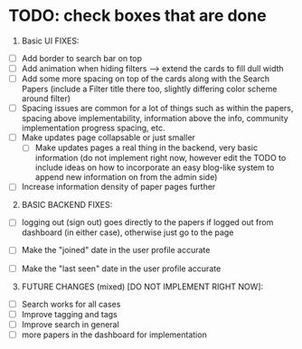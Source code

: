 


# TODO: check boxes that are done

1. Basic UI FIXES:
* [ ] Add border to search bar on top 
* [ ] Add animation when hiding filters --> extend the cards to fill dull width 
* [ ] Add some more spacing on top of the cards along with the Search Papers (include a Filter title there too, slightly differing color scheme around filter)
* [ ] Spacing issues are common for a lot of things such as within the papers, spacing above implementability, information above the info, community implementation progress spacing, etc.
* [ ] Make updates page collapsable or just smaller
    * [ ] Make updates pages a real thing in the backend, very basic information (do not implement right now, however edit the TODO to include ideas on how to incorporate an easy blog-like system to append new information on from the admin side)
* [ ] Increase information density of paper pages further

2. BASIC BACKEND FIXES:
* [ ] logging out (sign out) goes directly to the papers if logged out from dashboard (in either case), otherwise just go to the page
* [ ] Make the "joined" date in the user profile accurate
* [ ] Make the "last seen" date in the user profile accurate


3. FUTURE CHANGES (mixed) [DO NOT IMPLEMENT RIGHT NOW]:
 * [ ] Search works for all cases
 * [ ] Improve tagging and tags
 * [ ] Improve search in general 
 * [ ] more papers in the dashboard for implementation 